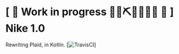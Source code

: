 # \[ 🚧 Work in progress 👷‍♀️⛏👷🔧️👷🔧 🚧 \] Nike 1.0 

Rewriting Plaid, in Kotlin.
[![TravisCI](https://travis-ci.org/vinidelgado/nike.svg?branch=master)]
